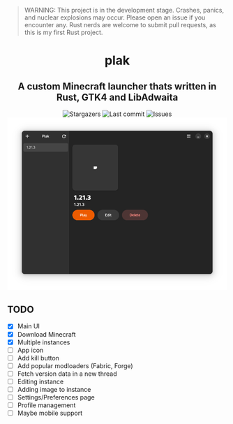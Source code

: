 > WARNING: This project is in the development stage. Crashes, panics, and nuclear explosions may occur. Please open an issue if you encounter any. Rust nerds are welcome to submit pull requests, as this is my first Rust project.

<div align="center">
    <h1>plak</h1>
    <h2>A custom Minecraft launcher thats written in Rust, GTK4 and LibAdwaita</h2>
</div>

<div align="center">
  <img alt="Stargazers" src="https://img.shields.io/github/stars/budchirp/plak?style=for-the-badge&colorA=0b1221&colorB=ff8e8e" />
  <img alt="Last commit" src="https://img.shields.io/github/last-commit/budchirp/plak?style=for-the-badge&colorA=0b1221&colorB=BDB0E4" />
  <img alt="Issues" src="https://img.shields.io/github/issues/budchirp/plak?style=for-the-badge&colorA=0b1221&colorB=FBC19D" />
</div>

<div align="center">
    <img alt="Plak" src="https://raw.githubusercontent.com/budchirp/plak/main/.github/screenshots/plak.png" />
</div>

## TODO

- [x] Main UI
- [x] Download Minecraft
- [x] Multiple instances
- [ ] App icon
- [ ] Add kill button
- [ ] Add popular modloaders (Fabric, Forge)
- [ ] Fetch version data in a new thread
- [ ] Editing instance
- [ ] Adding image to instance
- [ ] Settings/Preferences page
- [ ] Profile management
- [ ] Maybe mobile support
